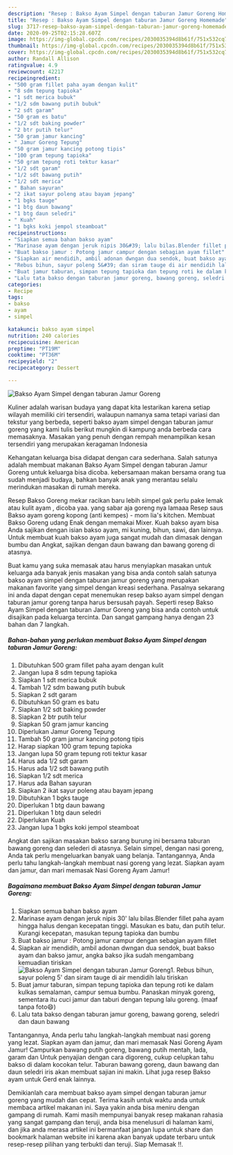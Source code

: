 ```yaml
---
description: "Resep : Bakso Ayam Simpel dengan taburan Jamur Goreng Homemade"
title: "Resep : Bakso Ayam Simpel dengan taburan Jamur Goreng Homemade"
slug: 3717-resep-bakso-ayam-simpel-dengan-taburan-jamur-goreng-homemade
date: 2020-09-25T02:15:28.607Z
image: https://img-global.cpcdn.com/recipes/2030035394d8b61f/751x532cq70/bakso-ayam-simpel-dengan-taburan-jamur-goreng-foto-resep-utama.jpg
thumbnail: https://img-global.cpcdn.com/recipes/2030035394d8b61f/751x532cq70/bakso-ayam-simpel-dengan-taburan-jamur-goreng-foto-resep-utama.jpg
cover: https://img-global.cpcdn.com/recipes/2030035394d8b61f/751x532cq70/bakso-ayam-simpel-dengan-taburan-jamur-goreng-foto-resep-utama.jpg
author: Randall Allison
ratingvalue: 4.9
reviewcount: 42217
recipeingredient:
- "500 gram fillet paha ayam dengan kulit"
- "8 sdm tepung tapioka"
- "1 sdt merica bubuk"
- "1/2 sdm bawang putih bubuk"
- "2 sdt garam"
- "50 gram es batu"
- "1/2 sdt baking powder"
- "2 btr putih telur"
- "50 gram jamur kancing"
- " Jamur Goreng Tepung"
- "50 gram jamur kancing potong tipis"
- "100 gram tepung tapioka"
- "50 gram tepung roti tektur kasar"
- "1/2 sdt garam"
- "1/2 sdt bawang putih"
- "1/2 sdt merica"
- " Bahan sayuran"
- "2 ikat sayur poleng atau bayam jepang"
- "1 bgks tauge"
- "1 btg daun bawang"
- "1 btg daun seledri"
- " Kuah"
- "1 bgks koki jempol steamboat"
recipeinstructions:
- "Siapkan semua bahan bakso ayam"
- "Marinase ayam dengan jeruk nipis 30&#39; lalu bilas.Blender fillet paha ayam hingga halus dengan kecepatan tinggi. Masukan es batu, dan putih telur. Kurangi kecepatan, masukan tepung tapioka dan bumbu"
- "Buat bakso jamur : Potong jamur campur dengan sebagian ayam fillet"
- "Siapkan air mendidih, ambil adonan dwngan dua sendok, buat bakso ayam dan bakso jamur, angka bakso jika sudah mengambang kemuadian tiriskan"
- "Rebus bihun, sayur poleng 5&#39; dan siram tauge di air mendidih lalu tiriskan"
- "Buat jamur taburan, simpan tepung tapioka dan tepung roti ke dalam kulkas semalaman, campur semua bumbu. Panaskan minyak goreng, sementara itu cuci jamur dan taburi dengan tepung lalu goreng. (maaf tanpa foto😄)"
- "Lalu tata bakso dengan taburan jamur goreng, bawang goreng, seledri dan daun bawang"
categories:
- Recipe
tags:
- bakso
- ayam
- simpel

katakunci: bakso ayam simpel 
nutrition: 240 calories
recipecuisine: American
preptime: "PT19M"
cooktime: "PT36M"
recipeyield: "2"
recipecategory: Dessert

---
```



![Bakso Ayam Simpel dengan taburan Jamur Goreng](https://img-global.cpcdn.com/recipes/2030035394d8b61f/751x532cq70/bakso-ayam-simpel-dengan-taburan-jamur-goreng-foto-resep-utama.jpg)

Kuliner adalah warisan budaya yang dapat kita lestarikan karena setiap wilayah memiliki ciri tersendiri, walaupun namanya sama tetapi variasi dan tekstur yang berbeda, seperti bakso ayam simpel dengan taburan jamur goreng yang kami tulis berikut mungkin di kampung anda berbeda cara memasaknya. Masakan yang penuh dengan rempah menampilkan kesan tersendiri yang merupakan keragaman Indonesia

Kehangatan keluarga bisa didapat dengan cara sederhana. Salah satunya adalah membuat makanan Bakso Ayam Simpel dengan taburan Jamur Goreng untuk keluarga bisa dicoba. kebersamaan makan bersama orang tua sudah menjadi budaya, bahkan banyak anak yang merantau selalu merindukan masakan di rumah mereka.

Resep Bakso Goreng mekar racikan baru lebih simpel gak perlu pake lemak atau kulit ayam , dicoba yaa. yang sabar aja goreng nya lamaaa Resep saus Bakso ayam goreng kopong (anti kempes) - mom lia&#39;s kitchen. Membuat Bakso Goreng udang Enak dengan memakai Mixer. Kuah bakso ayam bisa Anda sajikan dengan isian bakso ayam, mi kuning, bihun, sawi, dan lainnya. Untuk membuat kuah bakso ayam juga sangat mudah dan dimasak dengan bumbu dan Angkat, sajikan dengan daun bawang dan bawang goreng di atasnya.

Buat kamu yang suka memasak atau harus menyiapkan masakan untuk keluarga ada banyak jenis masakan yang bisa anda contoh salah satunya bakso ayam simpel dengan taburan jamur goreng yang merupakan makanan favorite yang simpel dengan kreasi sederhana. Pasalnya sekarang ini anda dapat dengan cepat menemukan resep bakso ayam simpel dengan taburan jamur goreng tanpa harus bersusah payah.
Seperti resep Bakso Ayam Simpel dengan taburan Jamur Goreng yang bisa anda contoh untuk disajikan pada keluarga tercinta. Dan sangat gampang hanya dengan 23 bahan dan 7 langkah.


<!--inarticleads1-->

##### Bahan-bahan yang perlukan membuat Bakso Ayam Simpel dengan taburan Jamur Goreng:

1. Dibutuhkan 500 gram fillet paha ayam dengan kulit
1. Jangan lupa 8 sdm tepung tapioka
1. Siapkan 1 sdt merica bubuk
1. Tambah 1/2 sdm bawang putih bubuk
1. Siapkan 2 sdt garam
1. Dibutuhkan 50 gram es batu
1. Siapkan 1/2 sdt baking powder
1. Siapkan 2 btr putih telur
1. Siapkan 50 gram jamur kancing
1. Diperlukan  Jamur Goreng Tepung
1. Tambah 50 gram jamur kancing potong tipis
1. Harap siapkan 100 gram tepung tapioka
1. Jangan lupa 50 gram tepung roti tektur kasar
1. Harus ada 1/2 sdt garam
1. Harus ada 1/2 sdt bawang putih
1. Siapkan 1/2 sdt merica
1. Harus ada  Bahan sayuran
1. Siapkan 2 ikat sayur poleng atau bayam jepang
1. Dibutuhkan 1 bgks tauge
1. Diperlukan 1 btg daun bawang
1. Diperlukan 1 btg daun seledri
1. Diperlukan  Kuah
1. Jangan lupa 1 bgks koki jempol steamboat


Angkat dan sajikan masakan bakso sarang burung ini bersama taburan bawang goreng dan selederi di atasnya. Selain simpel, dengan nasi goreng, Anda tak perlu mengeluarkan banyak uang belanja. Tantangannya, Anda perlu tahu langkah-langkah membuat nasi goreng yang lezat. Siapkan ayam dan jamur, dan mari memasak Nasi Goreng Ayam Jamur! 

<!--inarticleads2-->

##### Bagaimana membuat  Bakso Ayam Simpel dengan taburan Jamur Goreng:

1. Siapkan semua bahan bakso ayam
1. Marinase ayam dengan jeruk nipis 30&#39; lalu bilas.Blender fillet paha ayam hingga halus dengan kecepatan tinggi. Masukan es batu, dan putih telur. Kurangi kecepatan, masukan tepung tapioka dan bumbu
1. Buat bakso jamur : Potong jamur campur dengan sebagian ayam fillet
1. Siapkan air mendidih, ambil adonan dwngan dua sendok, buat bakso ayam dan bakso jamur, angka bakso jika sudah mengambang kemuadian tiriskan
<img src="//assets-global.cpcdn.com/assets/icons/button_play-2c75c40dde080a61004c1f40b05d8f140eaff45d7e9e6481dc71c63d2e7c4909.png" alt="Bakso Ayam Simpel dengan taburan Jamur Goreng">1. Rebus bihun, sayur poleng 5&#39; dan siram tauge di air mendidih lalu tiriskan
1. Buat jamur taburan, simpan tepung tapioka dan tepung roti ke dalam kulkas semalaman, campur semua bumbu. Panaskan minyak goreng, sementara itu cuci jamur dan taburi dengan tepung lalu goreng. (maaf tanpa foto😄)
1. Lalu tata bakso dengan taburan jamur goreng, bawang goreng, seledri dan daun bawang


Tantangannya, Anda perlu tahu langkah-langkah membuat nasi goreng yang lezat. Siapkan ayam dan jamur, dan mari memasak Nasi Goreng Ayam Jamur! Campurkan bawang putih goreng, bawang putih mentah, lada, garam dan Untuk penyajian dengan cara digoreng, cukup celupkan tahu bakso di dalam kocokan telur. Taburan bawang goreng, daun bawang dan daun seledri iris akan membuat sajian ini makin. Lihat juga resep Bakso ayam untuk Gerd enak lainnya. 

Demikianlah cara membuat bakso ayam simpel dengan taburan jamur goreng yang mudah dan cepat. Terima kasih untuk waktu anda untuk membaca artikel makanan ini. Saya yakin anda bisa meniru dengan gampang di rumah. Kami masih mempunyai banyak resep makanan rahasia yang sangat gampang dan teruji, anda bisa menelusuri di halaman kami, dan jika anda merasa artikel ini bermanfaat jangan lupa untuk share dan bookmark halaman website ini karena akan banyak update terbaru untuk resep-resep pilihan yang terbukti dan teruji. Siap Memasak !!. 
